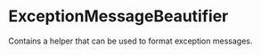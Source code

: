 ExceptionMessageBeautifier
==========================

Contains a helper that can be used to format exception messages.
